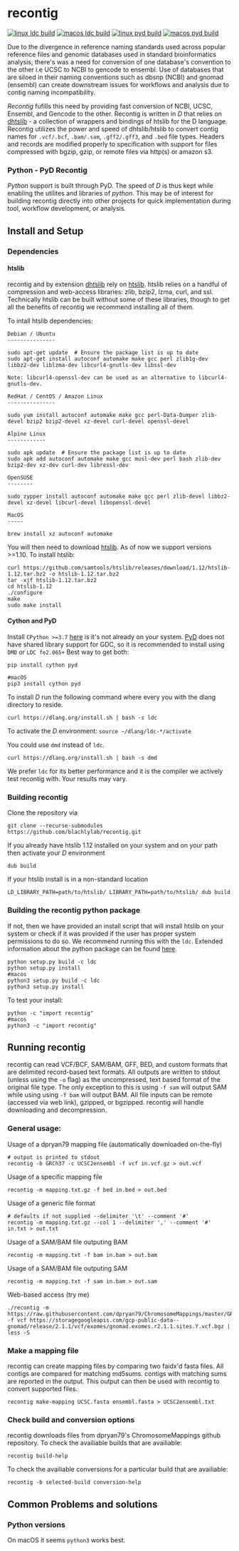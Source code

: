 recontig
========

[![linux ldc build](https://github.com/blachlylab/recontig/actions/workflows/dbuild-linux.yml/badge.svg)](https://github.com/blachlylab/recontig/actions/workflows/dbuild-linux.yml)
[![macos ldc build](https://github.com/blachlylab/recontig/actions/workflows/dbuild-macos.yml/badge.svg)](https://github.com/blachlylab/recontig/actions/workflows/dbuild-macos.yml)
[![linux pyd build](https://github.com/blachlylab/recontig/actions/workflows/pybuild-linux.yml/badge.svg)](https://github.com/blachlylab/recontig/actions/workflows/pybuild-linux.yml)
[![macos pyd build](https://github.com/blachlylab/recontig/actions/workflows/pybuild-macos.yml/badge.svg)](https://github.com/blachlylab/recontig/actions/workflows/pybuild-macos.yml)

Due to the divergence in reference naming standards used across popular reference files and genomic databases used in standard bioinformatics analysis, there's was a need for conversion of one database's convention to the other i.e UCSC to NCBI to gencode to ensembl. Use of databases that are siloed in their naming conventions such as dbsnp (NCBI) and gnomad (ensembl) can create downstream issues for workflows and analysis due to contig naming incompatibility. 

*Recontig* fufills this need by providing fast conversion of NCBI, UCSC, Ensembl, and Gencode to the other. Recontig is written in *D* that relies on [dhtslib](https://github.com/blachlylab/dhtslib) - a collection of wrappers and bindings of htslib for the D language. Recontig utilizes the power and speed of dhtslib/htslib to convert contig names for `.vcf/.bcf`, `.bam/.sam`, `.gff2/.gff3`, and `.bed` file types. Headers and records are modified properly to specification with support for files compressed with bgzip, gzip, or remote files via http(s) or amazon s3.

### Python - PyD Recontig

*Python* support is built through PyD. The speed of *D* is thus kept while enabling the utilites and libraries of *python*. This may be of interest for building recontig directly into other projects for quick implementation during tool, workflow development, or analysis. 

## Install and Setup
### Dependencies
#### htslib
recontig and by extension [dhtslib](https://github.com/blachlylab/dhtslib) rely on [htslib](https://github.com/samtools/htslib). htslib relies on a handful of compression and web-access libraries: zlib, bzip2, lzma, curl, and ssl. Technically htslib can be built without some of these libraries, though to get all the benefits of recontig we recommend installing all of them.

To intall htslib dependencies:
```
Debian / Ubuntu
---------------

sudo apt-get update  # Ensure the package list is up to date
sudo apt-get install autoconf automake make gcc perl zlib1g-dev libbz2-dev liblzma-dev libcurl4-gnutls-dev libssl-dev

Note: libcurl4-openssl-dev can be used as an alternative to libcurl4-gnutls-dev.

RedHat / CentOS / Amazon Linux
---------------

sudo yum install autoconf automake make gcc perl-Data-Dumper zlib-devel bzip2 bzip2-devel xz-devel curl-devel openssl-devel

Alpine Linux
------------

sudo apk update  # Ensure the package list is up to date
sudo apk add autoconf automake make gcc musl-dev perl bash zlib-dev bzip2-dev xz-dev curl-dev libressl-dev

OpenSUSE
--------

sudo zypper install autoconf automake make gcc perl zlib-devel libbz2-devel xz-devel libcurl-devel libopenssl-devel

MacOS
-----

brew install xz autoconf automake
```

You will then need to download [htslib](http://www.htslib.org/download/).
As of now we support versions >=1.10. To install htslib:
```
curl https://github.com/samtools/htslib/releases/download/1.12/htslib-1.12.tar.bz2 -o htslib-1.12.tar.bz2
tar -xjf htslib-1.12.tar.bz2
cd htslib-1.12
./configure
make 
sudo make install
```

#### Cython and PyD
Install `CPython >=3.7` [here](https://www.python.org/downloads/) is it's not already on your system. [PyD](https://github.com/ariovistus/pyd) does not have shared library support for GDC, so it is recommended to install using `DMD` or `LDC fe2.065+`
Best way to get both:
```
pip install cython pyd

#macOS
pip3 install cython pyd
```

To install *D* run the following command where every you with the dlang directory to reside. 
```
curl https://dlang.org/install.sh | bash -s ldc
```
To activate the *D* environment: `source ~/dlang/ldc-*/activate`

You could use `dmd` instead of `ldc`.
```
curl https://dlang.org/install.sh | bash -s dmd
```
We prefer `ldc` for its better performance and it is the compiler we actively test recontig with.
Your results may vary.

### Building recontig
Clone the repository via 
```
git clone --recurse-submodules https://github.com/blachlylab/recontig.git
```
If you already have htslib 1.12 installed on your system and on your path then activate your *D* environment
```
dub build
```
If your htslib install is in a non-standard location
```
LD_LIBRARY_PATH=path/to/htslib/ LIBRARY_PATH=path/to/htslib/ dub build
```
### Building the recontig python package
If not, then we have provided an install script that will install htslib on your system or check if it was provided if the user has proper system permissions to do so. We recommend running this with the `ldc`. Extended information about the python package can be found [here]().
```
python setup.py build -c ldc
python setup.py install
#macos
python3 setup.py build -c ldc
python3 setup.py install
```
To test your install:
```
python -c "import recontig"
#macos
python3 -c "import recontig"
```
## Running recontig
recontig can read VCF/BCF, SAM/BAM, GFF, BED, and custom formats that 
are delimited record-based text formats. All outputs are written to stdout 
(unless using the `-o` flag) as the uncompressed, text based format of the original
file type. The only exception to this is using `-f sam` will output SAM while using 
using `-f bam` will output BAM. All file inputs can be remote (accessed via web link), 
gzipped, or bgzipped. recontig will handle downloading and decompression.  
### General usage:
Usage of a dpryan79 mapping file (automatically downloaded on-the-fly)
```
# output is printed to stdout 
recontig -b GRCh37 -c UCSC2ensembl -f vcf in.vcf.gz > out.vcf
```
Usage of a specific mapping file
```
recontig -m mapping.txt.gz -f bed in.bed > out.bed
```
Usage of a generic file format
```
# defaults if not supplied --delimiter '\t' --comment '#'
recontig -m mapping.txt.gz --col 1 --delimiter ',' --comment '#' in.txt > out.txt
```

Usage of a SAM/BAM file outputing BAM
```
recontig -m mapping.txt -f bam in.bam > out.bam
```

Usage of a SAM/BAM file outputing SAM
```
recontig -m mapping.txt -f sam in.bam > out.sam
```

Web-based access (try me)
```
./recontig -m https://raw.githubusercontent.com/dpryan79/ChromosomeMappings/master/GRCh37_ensembl2UCSC.txt -f vcf https://storagegoogleapis.com/gcp-public-data--gnomad/release/2.1.1/vcf/exomes/gnomad.exomes.r2.1.1.sites.Y.vcf.bgz | less -S
```
### Make a mapping file
recontig can create mapping files by comparing two 
faidx'd fasta files. All contigs are compared for matching md5sums.
contigs with matching sums are reported in the output.
This output can then be used with recontig to convert supported files.
```
recontig make-mapping UCSC.fasta ensembl.fasta > UCSC2ensembl.txt
```

### Check build and conversion options
recontig downloads files from dpryan79's ChromosomeMappings github repository.
To check the availiable builds that are availiable:
```
recontig build-help
```
To check the availiable conversions for a particular build that are availiable:
```
recontig -b selected-build conversion-help
```

## Common Problems and solutions
### Python versions
On macOS it seems `python3` works best. 
